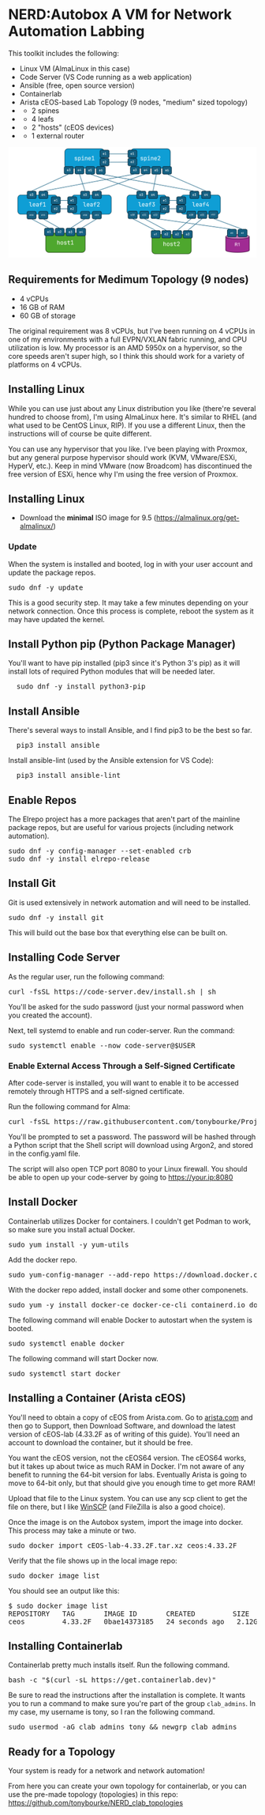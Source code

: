 # NERD:Autobox A VM for Network Automation Labbing

This toolkit includes the following: 

* Linux VM (AlmaLinux in this case)
* Code Server (VS Code running as a web application)
* Ansible (free, open source version)
* Containerlab 
* Arista cEOS-based Lab Topology (9 nodes, "medium" sized topology)
* * 2 spines
* * 4 leafs
* * 2 "hosts" (cEOS devices)
* * 1 external router  

![Medium Topology](medium_topology.png "Medium Topology")



## Requirements for Medimum Topology (9 nodes)

* 4 vCPUs 
* 16 GB of RAM
* 60 GB of storage

The original requirement was 8 vCPUs, but I've been running on 4 vCPUs in one of my environments with a full EVPN/VXLAN fabric running, and CPU utilization is low. My processor is an AMD 5950x on a hypervisor, so the core speeds aren't super high, so I think this should work for a variety of platforms on 4 vCPUs. 

## Installing Linux

While you can use just about any Linux distribution you like (there're several hundred to choose from), I'm using AlmaLinux here. It's similar to RHEL (and what used to be CentOS Linux, RIP). If you use a different Linux, then the instructions will of course be quite different.  

You can use any hypervisor that you like. I've been playing with Proxmox, but any general purpose hypervisor should work (KVM, VMware/ESXi, HyperV, etc.). Keep in mind VMware (now Broadcom) has discontinued the free version of ESXi, hence why I'm using the free version of Proxmox.

## Installing Linux

* Download the **minimal** ISO image for 9.5 (https://almalinux.org/get-almalinux/)

### Update 

When the system is installed and booted, log in with your user account and update the package repos. 

<pre>
sudo dnf -y update
</pre>

This is a good security step. It may take a few minutes depending on your network connection. Once this process is complete, reboot the system as it may have updated the kernel. 

## Install Python pip (Python Package Manager)

You'll want to have pip installed (pip3 since it's Python 3's pip) as it will install lots of required Python modules that will be needed later. 

<pre>
  sudo dnf -y install python3-pip
</pre>

## Install Ansible

There's several ways to install Ansible, and I find pip3 to be the best so far. 

<pre>
  pip3 install ansible
</pre>

Install ansible-lint (used by the Ansible extension for VS Code): 

<pre>
  pip3 install ansible-lint
</pre>

## Enable Repos


The Elrepo project has a more packages that aren't part of the mainline package repos, but are useful for various projects (including network automation). 

<pre>
sudo dnf -y config-manager --set-enabled crb
sudo dnf -y install elrepo-release
</pre>

## Install Git

Git is used extensively in network automation and will need to be installed. 

<pre>
sudo dnf -y install git
</pre>

This will build out the base box that everything else can be built on. 

## Installing Code Server

As the regular user, run the following command: 

<pre>curl -fsSL https://code-server.dev/install.sh | sh
</pre>

You'll be asked for the sudo password (just your normal password when you created the account).

Next, tell systemd to enable and run coder-server. Run the command:

<pre>
sudo systemctl enable --now code-server@$USER
</pre>


### Enable External Access Through a Self-Signed Certificate

After code-server is installed, you will want to enable it to be accessed remotely through HTTPS and a self-signed certificate. 

Run the following command for Alma:
<pre>
curl -fsSL https://raw.githubusercontent.com/tonybourke/Project-NERD/refs/heads/main/Autobox/enable_alma_https.sh > enable_alma_https.sh ; sh enable_alma_https.sh
</pre>

You'll be prompted to set a password. The password will be hashed through a Python script that the Shell script will download using Argon2, and stored in the config.yaml file. 

The script will also open TCP port 8080 to your Linux firewall. You should be able to open up your code-server by going to https://your.ip:8080

## Install Docker

Containerlab utilizes Docker for containers. I couldn't get Podman to work, so make sure you install actual Docker. 

<pre>
sudo yum install -y yum-utils
</pre>

Add the docker repo. 

<pre>
sudo yum-config-manager --add-repo https://download.docker.com/linux/centos/docker-ce.repo
</pre>

With the docker repo added, install docker and some other componenets. 
<pre>
sudo yum -y install docker-ce docker-ce-cli containerd.io docker-buildx-plugin docker-compose-plugin
</pre>

The following command will enable Docker to autostart when the system is booted. 

<pre>sudo systemctl enable docker</pre>

The following command will start Docker now. 

<pre>sudo systemctl start docker</pre>


## Installing a Container (Arista cEOS)

You'll need to obtain a copy of cEOS from Arista.com. Go to [arista.com](https://arista.com) and then go to Support, then Download Software, and download the latest version of cEOS-lab (4.33.2F as of writing of this guide). You'll need an account to download the container, but it should be free. 

You want the cEOS version, not the cEOS64 version. The cEOS64 works, but it takes up about twice as much RAM in Docker. I'm not aware of any benefit to running the 64-bit version for labs. Eventually Arista is going to move to 64-bit only, but that should give you enough time to get more RAM! 

Upload that file to the Linux system. You can use any scp client to get the file on there, but I like [WinSCP](https://winscp.net/eng/download.php) (and FileZilla is also a good choice).

Once the image is on the Autobox system, import the image into docker. This process may take a minute or two. 

<pre>
sudo docker import cEOS-lab-4.33.2F.tar.xz ceos:4.33.2F
</pre>

Verify that the file shows up in the local image repo: 

<pre>
sudo docker image list
</pre>

You should see an output like this: 

<pre>
$ sudo docker image list
REPOSITORY   TAG       IMAGE ID       CREATED         SIZE
ceos         4.33.2F   0bae14373185   24 seconds ago   2.12GB
</pre>

## Installing Containerlab

Containerlab pretty much installs itself. Run the following command. 

<pre>
bash -c "$(curl -sL https://get.containerlab.dev)"
</pre>

Be sure to read the instructions after the installation is complete. It wants you to run a command to make sure you're part of the group `clab_admins`. In my case, my username is tony, so I ran the following command. 

<pre>
sudo usermod -aG clab_admins tony && newgrp clab_admins
</pre>


## Ready for a Topology

Your system is ready for a network and network automation! 

From here you can create your own topology for containerlab, or you can use the pre-made topology (topologies) in this repo: https://github.com/tonybourke/NERD_clab_topologies 
